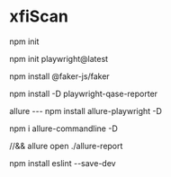 # xfiScan

npm init

npm init playwright@latest

npm install @faker-js/faker

npm install -D playwright-qase-reporter


allure --- 
npm install allure-playwright -D

npm i allure-commandline -D

//&& allure open ./allure-report



npm install eslint --save-dev

